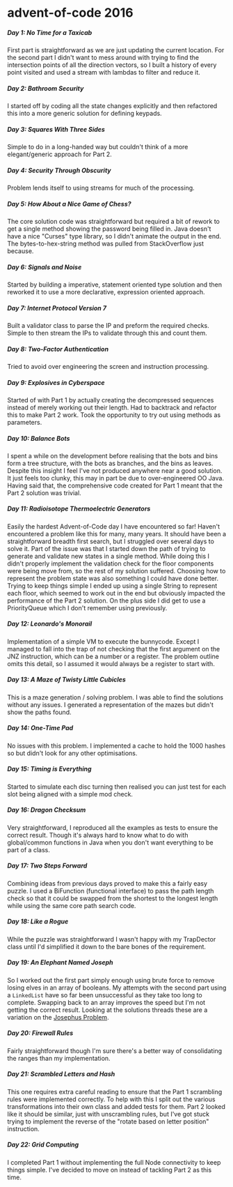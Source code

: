 # advent-of-code 2016

##### Day 1: No Time for a Taxicab
First part is straightforward as we are just updating the current location. For the second part I didn't want to mess around with
trying to find the intersection points of all the direction vectors, so I built a history of every point visited and used a stream 
with lambdas to filter and reduce it.

##### Day 2: Bathroom Security
I started off by coding all the state changes explicitly and then refactored this into a more generic solution for defining keypads. 

##### Day 3: Squares With Three Sides
Simple to do in a long-handed way but couldn't think of a more elegant/generic approach for Part 2.

##### Day 4: Security Through Obscurity
Problem lends itself to using streams for much of the processing.

##### Day 5: How About a Nice Game of Chess?
The core solution code was straightforward but required a bit of rework to get a single method showing the password being filled in. 
Java doesn't have a nice "Curses" type library, so I didn't animate the output in the end. The bytes-to-hex-string method was pulled 
from StackOverflow just because.

##### Day 6: Signals and Noise
Started by building a imperative, statement oriented type solution and then reworked it to use a more declarative, expression 
oriented approach.

##### Day 7: Internet Protocol Version 7
Built a validator class to parse the IP and preform the required checks. Simple to then stream the IPs to validate through this and 
count them.

##### Day 8: Two-Factor Authentication
Tried to avoid over engineering the screen and instruction processing.

##### Day 9: Explosives in Cyberspace
Started of with Part 1 by actually creating the decompressed sequences instead of merely working out their length. Had to backtrack
and refactor this to make Part 2 work. Took the opportunity to try out using methods as parameters.

##### Day 10: Balance Bots
I spent a while on the development before realising that the bots and bins form a tree structure, with the bots as branches, and 
the bins as leaves. Despite this insight I feel I've not produced anywhere near a good solution. It just feels too clunky, this may
in part be due to over-engineered OO Java. Having said that, the comprehensive code created for Part 1 meant that the Part 2 
solution was trivial.

##### Day 11: Radioisotope Thermoelectric Generators
Easily the hardest Advent-of-Code day I have encountered so far! Haven't encountered a problem like this for many, many years.
It should have been a straightforward breadth first search, but I struggled over several days to solve it. Part of the issue was
that I started down the path of trying to generate and validate new states in a single method. While doing this I didn't properly 
implement the validation check for the floor components were being move from, so the rest of my solution suffered. Choosing how to 
represent the problem state was also something I could have done better. Trying to keep things simple I ended up using a single 
String to represent each floor, which seemed to work out in the end but obviously impacted the performance of the Part 2 solution.
On the plus side I did get to use a PriorityQueue which I don't remember using previously.   

##### Day 12: Leonardo's Monorail
Implementation of a simple VM to execute the bunnycode. Except I managed to fall into the trap of not checking that the first 
argument on the JNZ instruction, which can be a number or a register. The problem outline omits this detail, so I assumed it would
always be a register to start with.

##### Day 13: A Maze of Twisty Little Cubicles
This is a maze generation / solving problem. I was able to find the solutions without any issues. I generated a representation of
the mazes but didn't show the paths found.

##### Day 14: One-Time Pad
No issues with this problem. I implemented a cache to hold the 1000 hashes so but didn't look for any other optimisations.

##### Day 15: Timing is Everything
Started to simulate each disc turning then realised you can just test for each slot being aligned with a simple mod check.

##### Day 16: Dragon Checksum
Very straightforward, I reproduced all the examples as tests to ensure the correct result. Though it's always hard to know what
to do with global/common functions in Java when you don't want everything to be part of a class.

##### Day 17: Two Steps Forward
Combining ideas from previous days proved to make this a fairly easy puzzle. I used a BiFunction (functional interface) to pass the
path length check so that it could be swapped from the shortest to the longest length while using the same core path search code.

##### Day 18: Like a Rogue
While the puzzle was straightforward I wasn't happy with my TrapDector class until I'd simplified it down to the bare bones of the
requirement.

##### Day 19: An Elephant Named Joseph
So I worked out the first part simply enough using brute force to remove losing elves in an array of booleans. My attempts with the
second part using a ```LinkedList``` have so far been unsuccessful as they take too long to complete. Swapping back to an array
improves the speed but I'm not getting the correct result.
Looking at the solutions threads these are a variation on the [Josephus Problem](https://en.wikipedia.org/wiki/Josephus_problem).

##### Day 20: Firewall Rules
Fairly straightforward though I'm sure there's a better way of consolidating the ranges than my implementation.

##### Day 21: Scrambled Letters and Hash
This one requires extra careful reading to ensure that the Part 1 scrambling rules were implemented correctly. To help with this I 
split out the various transformations into their own class and added tests for them. Part 2 looked like it should be similar, just
with unscrambling rules, but I've got stuck trying to implement the reverse of the "rotate based on letter position" instruction. 

##### Day 22: Grid Computing
I completed Part 1 without implementing the full Node connectivity to keep things simple. I've decided to move on instead of
tackling Part 2 as this time. 

